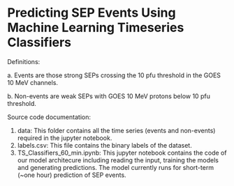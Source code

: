 # Predicting SEP Events Using Machine Learning Timeseries Classifiers

Definitions:

a. Events are those strong SEPs crossing the 10 pfu threshold in the GOES 10 MeV channels.

b. Non-events are weak SEPs with GOES 10 MeV protons below 10 pfu threshold.

Source code documentation:

1. data:
This folder contains all the time series (events and non-events) required in the jupyter notebook.
2. labels.csv:
This file contains the binary labels of the dataset.
3. TS_Classifiers_60_min.ipynb:
This jupyter notebook contains the code of our model architecure including reading the input, training the models and generating predictions. The model currently runs for short-term (~one hour) prediction of SEP events.